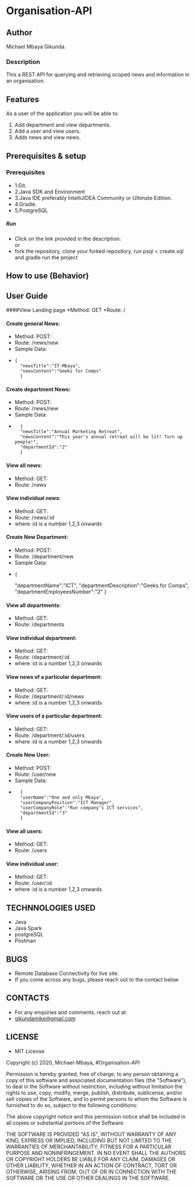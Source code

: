 # Organisation-API

## Author
Michael Mbaya Gikunda.

### Description
This a REST API for querying and retrieving scoped news and information in an organisation.

## Features

As a user of the application you will be able to:

1. Add department and view departments. 
2. Add a user and view users.
3. Adds news and view news.

## Prerequisites & setup
### Prerequisites
* 1.Git.
* 2.Java SDK and Environment
* 3.Java IDE preferably IntelliJIDEA Community or Ultimate Edition.
* 4.Gradle.
* 5.PostgreSQL

##### Run
* Click on the link provided in the description:  
or
* fork the repository, clone your forked repository, run psql < create.sql and gradle run the project
## How to use (Behavior)
## User Guide

####View Landing page
*Method: GET
*Route: /

#### Create general News: 
* Method: POST:
* Route: /news/new
* Sample Data: 
*     {
		"newsTitle":"IT-Mbaya",
		"newsContent":"Geeks for Comps"
	    }
#### Create department News: 
* Method: POST:
* Route: /news/new
* Sample Data: 
*       {
        "newsTitle":"Annual Marketing Retreat",
        "newsContent":"This year's annual retreat will be lit! Turn up people!",
        "departmentId":"2"
        }
#### View all news: 
* Method: GET:
* Route: /news
#### View individual news: 
* Method: GET:
* Route: /news/:id
* where :id is a number 1,2,3 onwards
#### Create New Department: 
* Method: POST:
* Route: /department/new
* Sample Data: 
*     { 
  	"departmentName":"ICT",
  	"departmentDescription":"Geeks for Comps",
  	"departmentEmployeesNumber":"2"
      }
#### View all departments: 
* Method: GET:
* Route: /departments
#### View individual department: 
* Method: GET:
* Route: /department/:id
* where :id is a number 1,2,3 onwards
#### View news of a particular department: 
* Method: GET:
* Route: /department/:id/news
* where :id is a number 1,2,3 onwards
#### View users of a particular department: 
* Method: GET:
* Route: /department/:id/users
* where :id is a number 1,2,3 onwards
#### Create New User: 
* Method: POST:
* Route: /user/new
* Sample Data: 
*       {
        "userName":"One and only Mbaya",
        "userCompanyPosition":"ICT Manager",
        "userCompanyRole":"Run company’s ICT services",
        "departmentId":"3"
        }
#### View all users:
* Method: GET: 
* Route: /users
#### View individual user: 
* Method: GET:
* Route: /user/:id
* where :id is a number 1,2,3 onwards


## TECHNNOLOGIES USED

* Java
* Java Spark
* postgreSQL
* Postman

## BUGS

* Remote Database Connectivity for live site.
* If you come across any bugs, please reach out to the contact below

## CONTACTS

* For any enquiries and comments, reach out at: 
* gikundamike@gmail.com

## LICENSE

* MIT License

Copyright (c) 2020, Michael-Mbaya, #Organisation-API

Permission is hereby granted, free of charge, to any person obtaining a copy
of this software and associated documentation files (the "Software"), to deal
in the Software without restriction, including without limitation the rights
to use, copy, modify, merge, publish, distribute, sublicense, and/or sell
copies of the Software, and to permit persons to whom the Software is
furnished to do so, subject to the following conditions:

The above copyright notice and this permission notice shall be included in all
copies or substantial portions of the Software.

THE SOFTWARE IS PROVIDED "AS IS", WITHOUT WARRANTY OF ANY KIND, EXPRESS OR
IMPLIED, INCLUDING BUT NOT LIMITED TO THE WARRANTIES OF MERCHANTABILITY,
FITNESS FOR A PARTICULAR PURPOSE AND NONINFRINGEMENT. IN NO EVENT SHALL THE
AUTHORS OR COPYRIGHT HOLDERS BE LIABLE FOR ANY CLAIM, DAMAGES OR OTHER
LIABILITY, WHETHER IN AN ACTION OF CONTRACT, TORT OR OTHERWISE, ARISING FROM,
OUT OF OR IN CONNECTION WITH THE SOFTWARE OR THE USE OR OTHER DEALINGS IN THE
SOFTWARE.